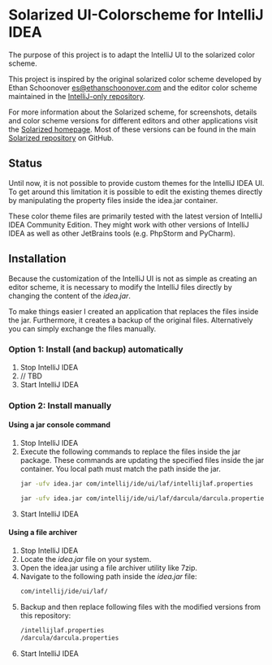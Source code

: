 # Solarized UI-Colorscheme for IntelliJ IDEA

The purpose of this project is to adapt the IntelliJ UI to the solarized color scheme.

This project is inspired by the original solarized color scheme developed by Ethan Schoonover <es@ethanschoonover.com> and the editor color scheme maintained in the [IntelliJ-only repository].

For more information about the Solarized scheme, for screenshots, details and color scheme versions for different editors and other applications visit the [Solarized homepage]. Most of these versions can be found in the main [Solarized repository] on GitHub.

[Solarized homepage]: <http://ethanschoonover.com/solarized>
[Solarized repository]: <https://github.com/altercation/solarized>
[IntelliJ-only repository]: <https://github.com/jkaving/intellij-colors-solarized>

## Status

Until now, it is not possible to provide custom themes for the IntelliJ IDEA UI. To get around this limitation it is possible to edit the existing themes directly by manipulating the property files inside the idea.jar container.

These color theme files are primarily tested with the latest version of IntelliJ IDEA Community Edition. They might work with other versions of IntelliJ IDEA as well as other JetBrains tools (e.g. PhpStorm and PyCharm).

## Installation

Because the customization of the IntelliJ UI is not as simple as creating an editor scheme, it is necessary to modify the IntelliJ files directly by changing the content of the _idea.jar_.

To make things easier I created an application that replaces the files inside the jar. Furthermore, it creates a backup of the original files. Alternatively you can simply exchange the files manually.

### Option 1: Install (and backup) automatically

1. Stop IntelliJ IDEA
1. // TBD
1. Start IntelliJ IDEA

### Option 2: Install manually

#### Using a jar console command

1. Stop IntelliJ IDEA
1. Execute the following commands to replace the files inside the jar package. These commands are updating the specified files inside the jar container. You local path must match the path inside the jar.
    ``` sh
    jar -ufv idea.jar com/intellij/ide/ui/laf/intellijlaf.properties

    jar -ufv idea.jar com/intellij/ide/ui/laf/darcula/darcula.properties
    ```
1. Start IntelliJ IDEA

#### Using a file archiver

1. Stop IntelliJ IDEA
1. Locate the _idea.jar_ file on your system.
1. Open the idea.jar using a file archiver utility like 7zip.
1. Navigate to the following path inside the _idea.jar_ file:
    ``` sh
    com/intellij/ide/ui/laf/
    ```
1. Backup and then replace following files with the modified versions from this repository:
    ``` sh
    /intellijlaf.properties
    /darcula/darcula.properties
    ```
1. Start IntelliJ IDEA